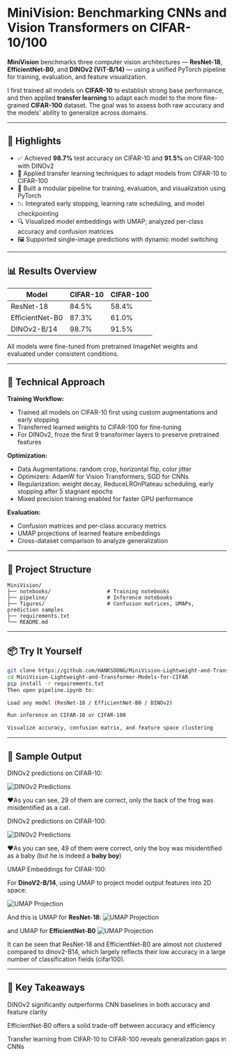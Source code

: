 # MiniVision: Benchmarking CNNs and Vision Transformers on CIFAR-10/100

**MiniVision** benchmarks three computer vision architectures — **ResNet-18**, **EfficientNet-B0**, and **DINOv2 (ViT-B/14)** — using a unified PyTorch pipeline for training, evaluation, and feature visualization.

I first trained all models on **CIFAR-10** to establish strong base performance, and then applied **transfer learning** to adapt each model to the more fine-grained **CIFAR-100** dataset. The goal was to assess both raw accuracy and the models' ability to generalize across domains.

---

## 🚀 Highlights

- ✅ Achieved **98.7%** test accuracy on CIFAR-10 and **91.5%** on CIFAR-100 with DINOv2
- 🔁 Applied transfer learning techniques to adapt models from CIFAR-10 to CIFAR-100
- 🧠 Built a modular pipeline for training, evaluation, and visualization using PyTorch
- 📉 Integrated early stopping, learning rate scheduling, and model checkpointing
- 🔍 Visualized model embeddings with UMAP; analyzed per-class accuracy and confusion matrices
- 🖼️ Supported single-image predictions with dynamic model switching

---

## 📊 Results Overview

| Model           | CIFAR-10 | CIFAR-100 |
|----------------|----------|-----------|
| ResNet-18       | 84.5%    | 58.4%     |
| EfficientNet-B0 | 87.3%    | 61.0%     |
| DINOv2-B/14     | 98.7%    | 91.5%     |

All models were fine-tuned from pretrained ImageNet weights and evaluated under consistent conditions.

---

## 🧪 Technical Approach

**Training Workflow:**
- Trained all models on CIFAR-10 first using custom augmentations and early stopping
- Transferred learned weights to CIFAR-100 for fine-tuning
- For DINOv2, froze the first 9 transformer layers to preserve pretrained features

**Optimization:**
- Data Augmentations: random crop, horizontal flip, color jitter
- Optimizers: AdamW for Vision Transformers, SGD for CNNs
- Regularization: weight decay, ReduceLROnPlateau scheduling, early stopping after 5 stagnant epochs
- Mixed precision training enabled for faster GPU performance

**Evaluation:**
- Confusion matrices and per-class accuracy metrics
- UMAP projections of learned feature embeddings
- Cross-dataset comparison to analyze generalization

---

## 📂 Project Structure

```
MiniVision/
├── notebooks/                  # Training notebooks
├── pipeline/                   # Inference notebooks
├── figures/                    # Confusion matrices, UMAPs, prediction samples
├── requirements.txt
└── README.md
```

---

## 📦 Try It Yourself

```bash
git clone https://github.com/HANKSOONG/MiniVision-Lightweight-and-Transformer-Models-for-CIFAR.git
cd MiniVision-Lightweight-and-Transformer-Models-for-CIFAR
pip install -r requirements.txt
Then open pipeline.ipynb to:

Load any model (ResNet-18 / EfficientNet-B0 / DINOv2)

Run inference on CIFAR-10 or CIFAR-100

Visualize accuracy, confusion matrix, and feature space clustering

```

---

## 📸 Sample Output

DINOv2 predictions on CIFAR-10:

![DINOv2 Predictions](figures/prediction_for_dinov2_cifar10.png)

❤️As you can see, 29 of them are correct, only the back of the frog was misidentified as a cat.

DINOv2 predictions on CIFAR-100:

![DINOv2 Predictions](figures/prediction_for_dinov2_cifar100.png)

❤️As you can see, 49 of them were correct, only the boy was misidentified as a baby (but he is indeed a **baby boy**)

UMAP Embeddings for CIFAR-100:

For **DinoV2-B/14**, using UMAP to project model output features into 2D space:

![UMAP Projection](figures/umap_embeddings/umap_dino_cifar100.png)

And this is UMAP for **ResNet-18**:
![UMAP Projection](figures/umap_embeddings/umap_res_cifar100.png)

and UMAP for **EfficientNet-B0**
![UMAP Projection](figures/umap_embeddings/umap_eff_cifar100.png)

It can be seen that ResNet-18 and EfficientNet-B0 are almost not clustered compared to dinov2-B14, which largely reflects their low accuracy in a large number of classification fields (cifar100).

---

## 🔑 Key Takeaways

DINOv2 significantly outperforms CNN baselines in both accuracy and feature clarity

EfficientNet-B0 offers a solid trade-off between accuracy and efficiency

Transfer learning from CIFAR-10 to CIFAR-100 reveals generalization gaps in CNNs
